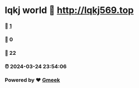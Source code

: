 # lqkj world :link: http://lqkj569.top 
### :page_facing_up: [1](http://lqkj569.top/tag.html) 
### :speech_balloon: 0 
### :hibiscus: 22 
### :alarm_clock: 2024-03-24 23:54:06 
### Powered by :heart: [Gmeek](https://github.com/Meekdai/Gmeek)
